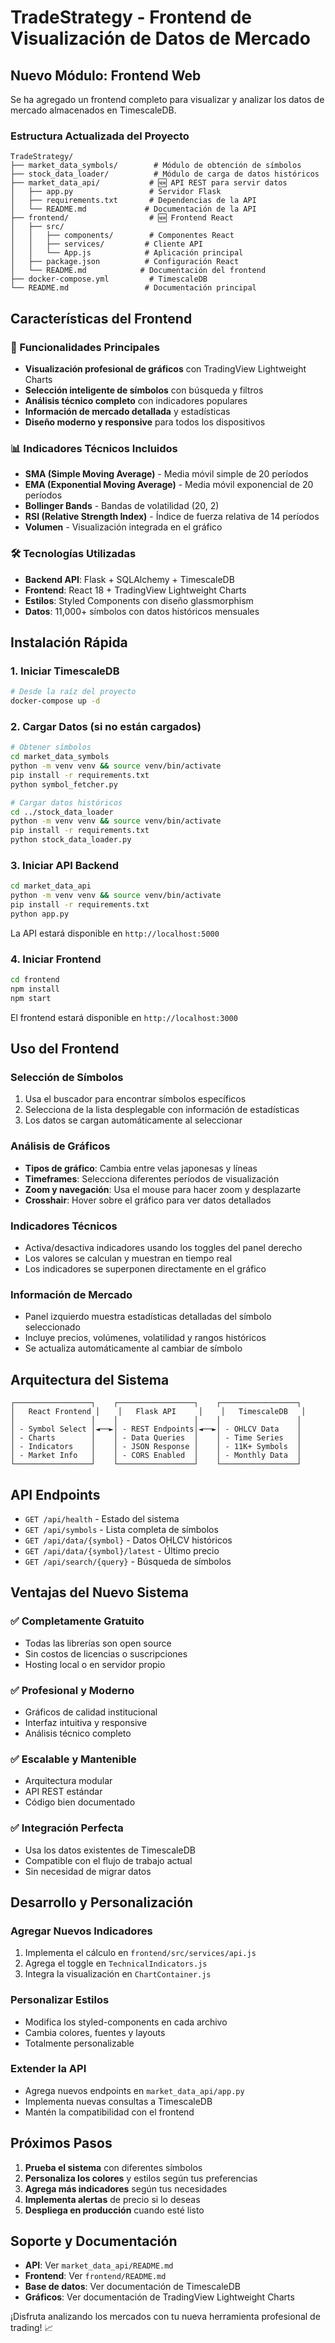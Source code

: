 # TradeStrategy - Frontend de Visualización de Datos de Mercado

## Nuevo Módulo: Frontend Web

Se ha agregado un frontend completo para visualizar y analizar los datos de mercado almacenados en TimescaleDB.

### Estructura Actualizada del Proyecto

```
TradeStrategy/
├── market_data_symbols/        # Módulo de obtención de símbolos
├── stock_data_loader/          # Módulo de carga de datos históricos
├── market_data_api/           # 🆕 API REST para servir datos
│   ├── app.py                 # Servidor Flask
│   ├── requirements.txt       # Dependencias de la API
│   └── README.md             # Documentación de la API
├── frontend/                  # 🆕 Frontend React
│   ├── src/
│   │   ├── components/        # Componentes React
│   │   ├── services/         # Cliente API
│   │   └── App.js            # Aplicación principal
│   ├── package.json          # Configuración React
│   └── README.md            # Documentación del frontend
├── docker-compose.yml         # TimescaleDB
└── README.md                 # Documentación principal
```

## Características del Frontend

### 🎯 Funcionalidades Principales

- **Visualización profesional de gráficos** con TradingView Lightweight Charts
- **Selección inteligente de símbolos** con búsqueda y filtros
- **Análisis técnico completo** con indicadores populares
- **Información de mercado detallada** y estadísticas
- **Diseño moderno y responsive** para todos los dispositivos

### 📊 Indicadores Técnicos Incluidos

- **SMA (Simple Moving Average)** - Media móvil simple de 20 períodos
- **EMA (Exponential Moving Average)** - Media móvil exponencial de 20 períodos
- **Bollinger Bands** - Bandas de volatilidad (20, 2)
- **RSI (Relative Strength Index)** - Índice de fuerza relativa de 14 períodos
- **Volumen** - Visualización integrada en el gráfico

### 🛠 Tecnologías Utilizadas

- **Backend API**: Flask + SQLAlchemy + TimescaleDB
- **Frontend**: React 18 + TradingView Lightweight Charts
- **Estilos**: Styled Components con diseño glassmorphism
- **Datos**: 11,000+ símbolos con datos históricos mensuales

## Instalación Rápida

### 1. Iniciar TimescaleDB

```bash
# Desde la raíz del proyecto
docker-compose up -d
```

### 2. Cargar Datos (si no están cargados)

```bash
# Obtener símbolos
cd market_data_symbols
python -m venv venv && source venv/bin/activate
pip install -r requirements.txt
python symbol_fetcher.py

# Cargar datos históricos
cd ../stock_data_loader
python -m venv venv && source venv/bin/activate
pip install -r requirements.txt
python stock_data_loader.py
```

### 3. Iniciar API Backend

```bash
cd market_data_api
python -m venv venv && source venv/bin/activate
pip install -r requirements.txt
python app.py
```

La API estará disponible en `http://localhost:5000`

### 4. Iniciar Frontend

```bash
cd frontend
npm install
npm start
```

El frontend estará disponible en `http://localhost:3000`

## Uso del Frontend

### Selección de Símbolos
1. Usa el buscador para encontrar símbolos específicos
2. Selecciona de la lista desplegable con información de estadísticas
3. Los datos se cargan automáticamente al seleccionar

### Análisis de Gráficos
- **Tipos de gráfico**: Cambia entre velas japonesas y líneas
- **Timeframes**: Selecciona diferentes períodos de visualización
- **Zoom y navegación**: Usa el mouse para hacer zoom y desplazarte
- **Crosshair**: Hover sobre el gráfico para ver datos detallados

### Indicadores Técnicos
- Activa/desactiva indicadores usando los toggles del panel derecho
- Los valores se calculan y muestran en tiempo real
- Los indicadores se superponen directamente en el gráfico

### Información de Mercado
- Panel izquierdo muestra estadísticas detalladas del símbolo seleccionado
- Incluye precios, volúmenes, volatilidad y rangos históricos
- Se actualiza automáticamente al cambiar de símbolo

## Arquitectura del Sistema

```
┌─────────────────┐    ┌─────────────────┐    ┌─────────────────┐
│   React Frontend │    │   Flask API     │    │   TimescaleDB   │
│                 │    │                 │    │                 │
│ - Symbol Select │◄──►│ - REST Endpoints│◄──►│ - OHLCV Data    │
│ - Charts        │    │ - Data Queries  │    │ - Time Series   │
│ - Indicators    │    │ - JSON Response │    │ - 11K+ Symbols  │
│ - Market Info   │    │ - CORS Enabled  │    │ - Monthly Data  │
└─────────────────┘    └─────────────────┘    └─────────────────┘
```

## API Endpoints

- `GET /api/health` - Estado del sistema
- `GET /api/symbols` - Lista completa de símbolos
- `GET /api/data/{symbol}` - Datos OHLCV históricos
- `GET /api/data/{symbol}/latest` - Último precio
- `GET /api/search/{query}` - Búsqueda de símbolos

## Ventajas del Nuevo Sistema

### ✅ Completamente Gratuito
- Todas las librerías son open source
- Sin costos de licencias o suscripciones
- Hosting local o en servidor propio

### ✅ Profesional y Moderno
- Gráficos de calidad institucional
- Interfaz intuitiva y responsive
- Análisis técnico completo

### ✅ Escalable y Mantenible
- Arquitectura modular
- API REST estándar
- Código bien documentado

### ✅ Integración Perfecta
- Usa los datos existentes de TimescaleDB
- Compatible con el flujo de trabajo actual
- Sin necesidad de migrar datos

## Desarrollo y Personalización

### Agregar Nuevos Indicadores
1. Implementa el cálculo en `frontend/src/services/api.js`
2. Agrega el toggle en `TechnicalIndicators.js`
3. Integra la visualización en `ChartContainer.js`

### Personalizar Estilos
- Modifica los styled-components en cada archivo
- Cambia colores, fuentes y layouts
- Totalmente personalizable

### Extender la API
- Agrega nuevos endpoints en `market_data_api/app.py`
- Implementa nuevas consultas a TimescaleDB
- Mantén la compatibilidad con el frontend

## Próximos Pasos

1. **Prueba el sistema** con diferentes símbolos
2. **Personaliza los colores** y estilos según tus preferencias
3. **Agrega más indicadores** según tus necesidades
4. **Implementa alertas** de precio si lo deseas
5. **Despliega en producción** cuando esté listo

## Soporte y Documentación

- **API**: Ver `market_data_api/README.md`
- **Frontend**: Ver `frontend/README.md`
- **Base de datos**: Ver documentación de TimescaleDB
- **Gráficos**: Ver documentación de TradingView Lightweight Charts

¡Disfruta analizando los mercados con tu nueva herramienta profesional de trading! 📈

